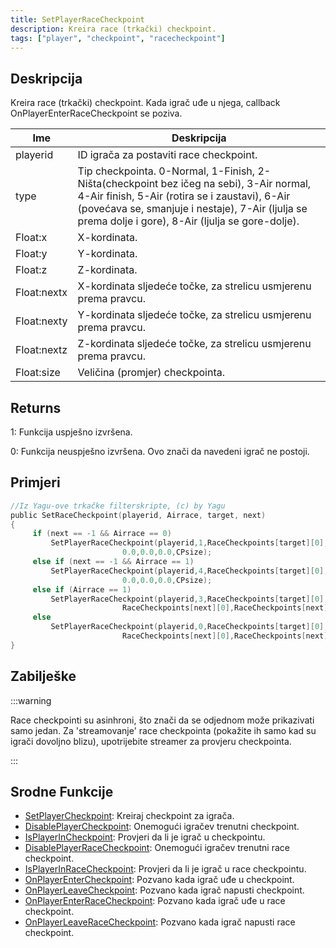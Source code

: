```yaml
---
title: SetPlayerRaceCheckpoint
description: Kreira race (trkački) checkpoint.
tags: ["player", "checkpoint", "racecheckpoint"]
---
```


## Deskripcija

Kreira race (trkački) checkpoint. Kada igrač uđe u njega, callback OnPlayerEnterRaceCheckpoint se poziva.

| Ime         | Deskripcija                                                                                                                                                                                                                                       |
| ----------- | ------------------------------------------------------------------------------------------------------------------------------------------------------------------------------------------------------------------------------------------------- |
| playerid    | ID igrača za postaviti race checkpoint.                                                                                                                                                                                                           |
| type        | Tip checkpointa. 0-Normal, 1-Finish, 2-Ništa(checkpoint bez ičeg na sebi), 3-Air normal, 4-Air finish, 5-Air (rotira se i zaustavi), 6-Air (povećava se, smanjuje i nestaje), 7-Air (ljulja se prema dolje i gore), 8-Air (ljulja se gore-dolje). |
| Float:x     | X-kordinata.                                                                                                                                                                                                                                      |
| Float:y     | Y-kordinata.                                                                                                                                                                                                                                      |
| Float:z     | Z-kordinata.                                                                                                                                                                                                                                      |
| Float:nextx | X-kordinata sljedeće točke, za strelicu usmjerenu prema pravcu.                                                                                                                                                                                   |
| Float:nexty | Y-kordinata sljedeće točke, za strelicu usmjerenu prema pravcu.                                                                                                                                                                                   |
| Float:nextz | Z-kordinata sljedeće točke, za strelicu usmjerenu prema pravcu.                                                                                                                                                                                   |
| Float:size  | Veličina (promjer) checkpointa.                                                                                                                                                                                                                   |

## Returns

1: Funkcija uspješno izvršena.

0: Funkcija neuspješno izvršena. Ovo znači da navedeni igrač ne postoji.

## Primjeri

```c
//Iz Yagu-ove trkačke filterskripte, (c) by Yagu
public SetRaceCheckpoint(playerid, Airrace, target, next)
{
     if (next == -1 && Airrace == 0)
         SetPlayerRaceCheckpoint(playerid,1,RaceCheckpoints[target][0],RaceCheckpoints[target][1],RaceCheckpoints[target][2],
                         0.0,0.0,0.0,CPsize);
     else if (next == -1 && Airrace == 1)
         SetPlayerRaceCheckpoint(playerid,4,RaceCheckpoints[target][0],RaceCheckpoints[target][1],RaceCheckpoints[target][2],
                         0.0,0.0,0.0,CPsize);
     else if (Airrace == 1)
         SetPlayerRaceCheckpoint(playerid,3,RaceCheckpoints[target][0],RaceCheckpoints[target][1],RaceCheckpoints[target][2],
                         RaceCheckpoints[next][0],RaceCheckpoints[next][1],RaceCheckpoints[next][2],CPsize);
     else
         SetPlayerRaceCheckpoint(playerid,0,RaceCheckpoints[target][0],RaceCheckpoints[target][1],RaceCheckpoints[target][2],
                         RaceCheckpoints[next][0],RaceCheckpoints[next][1],RaceCheckpoints[next][2],CPsize);
}
```

## Zabilješke

:::warning

Race checkpointi su asinhroni, što znači da se odjednom može prikazivati ​​samo jedan. Za 'streamovanje' race checkpointa (pokažite ih samo kad su igrači dovoljno blizu), upotrijebite streamer za provjeru checkpointa.

:::

## Srodne Funkcije

- [SetPlayerCheckpoint](SetPlayerCheckpoint): Kreiraj checkpoint za igrača.
- [DisablePlayerCheckpoint](DisablePlayerCheckpoint): Onemogući igračev trenutni checkpoint.
- [IsPlayerInCheckpoint](IsPlayerInCheckpoint): Provjeri da li je igrač u checkpointu.
- [DisablePlayerRaceCheckpoint](DisablePlayerRaceCheckpoint): Onemogući igračev trenutni race checkpoint.
- [IsPlayerInRaceCheckpoint](IsPlayerInRaceCheckpoint): Provjeri da li je igrač u race checkpointu.
- [OnPlayerEnterCheckpoint](../callbacks/OnPlayerEnterCheckpoint): Pozvano kada igrač uđe u checkpoint.
- [OnPlayerLeaveCheckpoint](../callbacks/OnPlayerLeaveCheckpoint): Pozvano kada igrač napusti checkpoint.
- [OnPlayerEnterRaceCheckpoint](../callbacks/OnPlayerEnterRaceCheckpoint): Pozvano kada igrač uđe u race checkpoint.
- [OnPlayerLeaveRaceCheckpoint](../callbacks/OnPlayerLeaveRaceCheckpoint): Pozvano kada igrač napusti race checkpoint.
